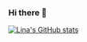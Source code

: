 ### Hi there 👋


[![Lina's GitHub stats](https://github-readme-stats.vercel.app/api?username=fireinsect)](https://github.com/anuraghazra/github-readme-stats)
